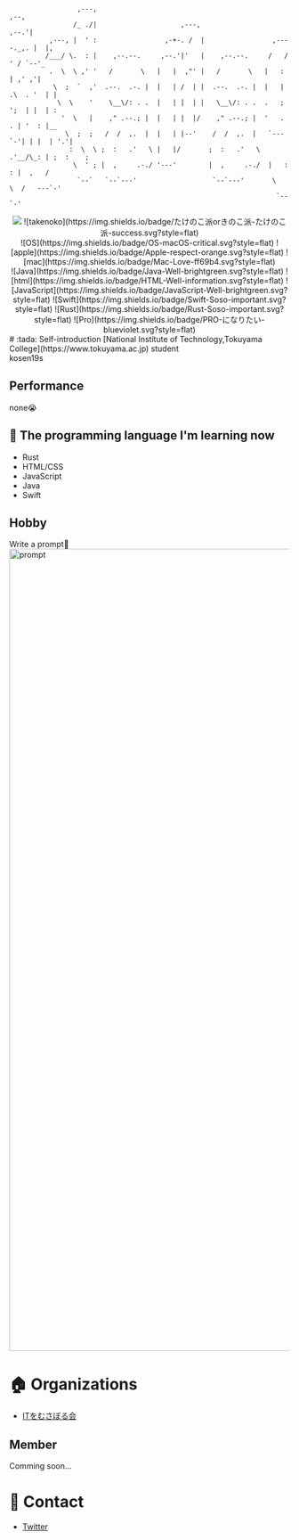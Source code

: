 ```

                 ,---,                                                        ,--,
                /_ ./|                     ,---,                            ,--.'|
          ,---, |  ' :                 ,-+-. /  |                 ,----._,. |  |,
         /___/ \.  : |    ,--.--.     ,--.'|'   |    ,--.--.     /   /  ' / `--'_
          .  \  \ ,' '   /       \   |   |  ,"' |   /       \   |   :     | ,' ,'|
           \  ;  `  ,'  .--.  .-. |  |   | /  | |  .--.  .-. |  |   | .\  . '  | |
            \  \    '    \__\/: . .  |   | |  | |   \__\/: . .  .   ; ';  | |  | :
             '  \   |    ," .--.; |  |   | |  |/    ," .--.; |  '   .   . | '  : |__
              \  ;  ;   /  /  ,.  |  |   | |--'    /  /  ,.  |   `---`-'| | |  | '.'|
               :  \  \ ;  :   .'   \ |   |/       ;  :   .'   \  .'__/\_: | ;  :    ;
                \  ' ; |  ,     .-./ '---'        |  ,     .-./  |   :    : |  ,   /
                 `--`   `--`---'                   `--`---'       \   \  /   ---`-'
                                                                   `--`-'

```
<div align="center">
<img src="https://img.shields.io/badge/age-16-9cf.svg?style=flat"></img>
![takenoko](https://img.shields.io/badge/たけのこ派orきのこ派-たけのこ派-success.svg?style=flat)<br>
![OS](https://img.shields.io/badge/OS-macOS-critical.svg?style=flat)
![apple](https://img.shields.io/badge/Apple-respect-orange.svg?style=flat)
![mac](https://img.shields.io/badge/Mac-Love-ff69b4.svg?style=flat)<br>
![Java](https://img.shields.io/badge/Java-Well-brightgreen.svg?style=flat)
![html](https://img.shields.io/badge/HTML-Well-information.svg?style=flat)
![JavaScript](https://img.shields.io/badge/JavaScript-Well-brightgreen.svg?style=flat)
![Swift](https://img.shields.io/badge/Swift-Soso-important.svg?style=flat)
![Rust](https://img.shields.io/badge/Rust-Soso-important.svg?style=flat)
![Pro](https://img.shields.io/badge/PRO-になりたい-blueviolet.svg?style=flat)
</div>
# :tada: Self-introduction
[National Institute of Technology,Tokuyama College](https://www.tokuyama.ac.jp) student<br>
kosen19s

## Performance
none:sob:

## :book: The programming language I'm learning now
- Rust
- HTML/CSS
- JavaScript
- Java
- Swift

## Hobby
Write a prompt:heartbeat:<br>
<img width="1440" alt="prompt" src="https://user-images.githubusercontent.com/57137136/86988524-654c9780-c1d3-11ea-913b-d6c234a8692c.png">


# :house: Organizations
- [ITをむさぼる会](https://github.com/tokuyama-it)

## Member
Comming soon...

# :postbox: Contact
- [Twitter](https://twitter.com/x7jkUzTfgbF4gBd)


